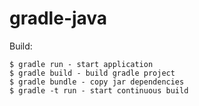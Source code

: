 # gradle-java

Build:
```
$ gradle run - start application
$ gradle build - build gradle project
$ gradle bundle - copy jar dependencies
$ gradle -t run - start continuous build
```
